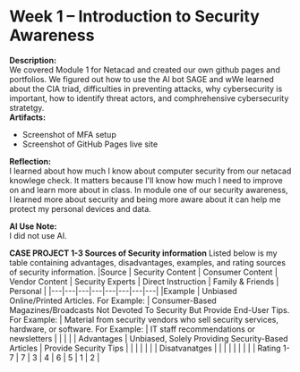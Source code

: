  
# Week 1 – Introduction to Security Awareness
 
**Description:**   
 We covered Module 1 for Netacad and created our own github pages and portfolios. We figured out how to use the AI bot SAGE and wWe learned about the CIA triad, difficulties in preventing attacks, why cybersecurity is important, how to identify threat actors, and comphrehensive cybersecurity stratetgy.   
**Artifacts:**  
- Screenshot of MFA setup  
- Screenshot of GitHub Pages live site  
 
**Reflection:**    
 I learned about how much I know about computer security from our netacad knowlege check. It matters because I'll know how much I need to improve on and learn more about in class. In module one of our security awareness, I learned more about security and being more aware about it can help me protect my personal devices and data.

**AI Use Note:**  
I did not use AI.

**CASE PROJECT 1-3 Sources of Security information**
Listed below is my table containing advantages, disadvantages, examples, and rating sources of security information.
|Source | Security Content  | Consumer Content  | Vendor Content  | Security Experts  | Direct Instruction  | Family & Friends  | Personal  |
|---|---|---|---|---|---|---|---|
|Example | Unbiased Online/Printed Articles. For Example:  | Consumer-Based Magazines/Broadcasts Not Devoted To Security But Provide End-User Tips. For Example:  | Material from security vendors who sell security services, hardware, or software. For Example:  | IT staff recommendations or newsletters  |   |   |   |
| Advantages | Unbiased, Solely Providing Security-Based Articles  | Provide Security Tips  |   |   |   |   |   |
| Disatvanatges  |   |   |   |   |   |   |   |
| Rating 1-7  | 7  | 3  | 4  | 6  | 5  | 1  | 2  |
